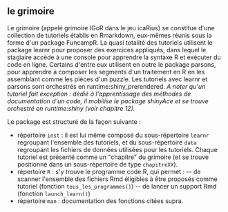 ## le grimoire

Le grimoire (appelé grimoire IGoR dans le jeu icaRius) se constitue d'une collection de tutoriels établis en Rmarkdown, eux-mêmes réunis sous la forme d'un package FuncampR. La quasi totalité des tutoriels utilisent le package learnr pour proposer des exercices appliqués, dans lequel le stagiaire accède à une console pour apprendre la syntaxe R et exécuter du code en ligne. Certains d'entre eux utilisent en outre le package parsons, pour apprendre à composer les segments d'un traitement en R en les assemblant comme les pièces d'un puzzle. Les tutoriels avec learnr et parsons sont orchestrés en runtime:shiny_prerendered. *A noter qu'un tutoriel fait exception : dédié à l'apprentissage des méthodes de documentation d'un code, il mobilise le package shinyAce et se trouve orchestré en runtime:shiny (voir chapitre 12).*

Le package est structuré de la façon suivante :

- répertoire `inst` : il est lui même composé du sous-répertoire `learnr` regroupant l'ensemble des tutoriels, et du sous-répertoire `data` regroupant les fichiers de données utilisées pour les tutoriels. Chaque tutoriel est présenté comme un "chapitre" du grimoire (et se trouve positionné dans un sous-répertoire de type `chapitreXX`).
- répertoire `R` : s'y trouve le programme code.R, qui permet :
-- de scanner l'ensemble des fichiers Rmd éligibles à être proposés comme tutoriel (fonction `tous_les_programmes()`)
-- de lancer un support Rmd (fonction `launch_learn()`)
- répertoire `man` : documentation des fonctions citées supra. 


